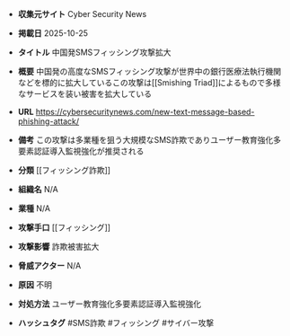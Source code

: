 - **収集元サイト**
Cyber Security News

- **掲載日**
2025-10-25

- **タイトル**
中国発SMSフィッシング攻撃拡大

- **概要**
中国発の高度なSMSフィッシング攻撃が世界中の銀行医療法執行機関などを標的に拡大しているこの攻撃は[[Smishing Triad]]によるもので多様なサービスを装い被害を拡大している

- **URL**
https://cybersecuritynews.com/new-text-message-based-phishing-attack/

- **備考**
この攻撃は多業種を狙う大規模なSMS詐欺でありユーザー教育強化多要素認証導入監視強化が推奨される

- **分類**
[[フィッシング詐欺]]

- **組織名**
N/A

- **業種**
N/A

- **攻撃手口**
[[フィッシング]]

- **攻撃影響**
詐欺被害拡大

- **脅威アクター**
N/A

- **原因**
不明

- **対処方法**
ユーザー教育強化多要素認証導入監視強化

- **ハッシュタグ**
#SMS詐欺 #フィッシング #サイバー攻撃
